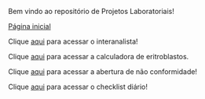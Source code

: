 Bem vindo ao repositório de Projetos Laboratoriais!

<a href="https://bhcastro.github.io/Projetos/Lab/gestao/home/index/home.html">Página inicial</a>

Clique <a href="https://bhcastro.github.io/Projetos/Lab/interanalista/index/hemato.html">aqui</a> para acessar o interanalista!

Clique <a href="https://bhcastro.github.io/Projetos/Lab/calculadoras/index/calculadoras.html">aqui</a> para acessar a calculadora de eritroblastos.

Clique <a href="https://bhcastro.github.io/Projetos/Lab/gestao/qualidade_continua/index/nao_conformidade.html">aqui</a> para acessar a abertura de não conformidade!

Clique <a href="https://bhcastro.github.io/Projetos/Lab/gestao/checklist/index/index.html">aqui</a> para acessar o checklist diário!
